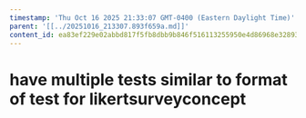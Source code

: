 ```yaml
---
timestamp: 'Thu Oct 16 2025 21:33:07 GMT-0400 (Eastern Daylight Time)'
parent: '[[../20251016_213307.893f659a.md]]'
content_id: ea83ef229e02abbd817f5fb8dbb9b846f516113255950e4d86968e32893d6ae9
---
```


# have multiple tests similar to format of test for likertsurveyconcept
